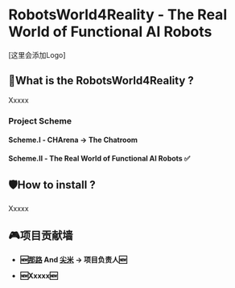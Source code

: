# **RobotsWorld4Reality - The Real World of Functional AI Robots**


[这里会添加Logo]




## 👻**What is the RobotsWorld4Reality ?**

Xxxxx

### **Project Scheme**

#### **Scheme.Ⅰ - CHArena -> The Chatroom**

#### **Scheme.Ⅱ - The Real World of Functional AI Robots ✅**


## 🛡️**How to install ?**

Xxxxx

## 🎮**项目贡献墙**

+ **🆕[那路](https://github.com/SaaRaaS-1300) And [尖米](https://github.com/JimmyMa99) -> 项目负责人🆕**

+ **🆕Xxxxx🆕**



